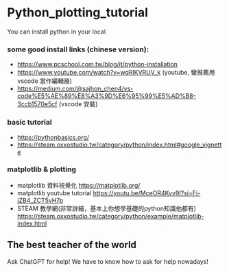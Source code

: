 # Python_plotting_tutorial

You can install python in your local

### some good install links (chinese version): 
- https://www.pcschool.com.tw/blog/it/python-installation
- https://www.youtube.com/watch?v=wqRlKVRUV_k  (youtube, 蠻推薦用 vscode 當作編輯器)
- https://medium.com/@sajhon_chen4/vs-code%E5%AE%89%E8%A3%9D%E6%95%99%E5%AD%B8-3ccb1570e5cf  (vscode 安裝)

### basic tutorial
- https://pythonbasics.org/
- https://steam.oxxostudio.tw/category/python/index.html#google_vignette


### matplotlib & plotting
- matplotlib 資料視覺化  https://matplotlib.org/
- matplotlib youtube tutorial https://youtu.be/MceOR4Kvv9I?si=Fi-jZB4_ZCT5vH7p
- STEAM 教學網(非常詳細，基本上你想學基礎的python知識他都有) https://steam.oxxostudio.tw/category/python/example/matplotlib-index.html

## The best teacher of the world
Ask ChatGPT for help! We have to know how to ask for help nowadays!
